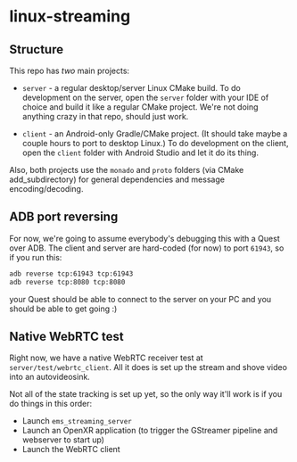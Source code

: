 # linux-streaming


## Structure

This repo has _two_ main projects:

* `server` - a regular desktop/server Linux CMake build. To do development on the server, open the `server` folder with your IDE of choice and build it like a regular CMake project. We're not doing anything crazy in that repo, should just work.

* `client` - an Android-only Gradle/CMake project. (It should take maybe a couple hours to port to desktop Linux.) To do development on the client, open the `client` folder with Android Studio and let it do its thing.

Also, both projects use the `monado` and `proto` folders (via CMake add_subdirectory) for general dependencies and message encoding/decoding.

## ADB port reversing

For now, we're going to assume everybody's debugging this with a Quest over ADB. The client and server are hard-coded (for now) to port `61943`, so if you run this:

```sh
adb reverse tcp:61943 tcp:61943
adb reverse tcp:8080 tcp:8080
```

your Quest should be able to connect to the server on your PC and you should be able to get going :)

## Native WebRTC test

Right now, we have a native WebRTC receiver test at `server/test/webrtc_client`. All it does is set up the stream and shove video into an autovideosink.

Not all of the state tracking is set up yet, so the only way it'll work is if you do things in this order:

* Launch `ems_streaming_server`
* Launch an OpenXR application (to trigger the GStreamer pipeline and webserver to start up)
* Launch the WebRTC client
